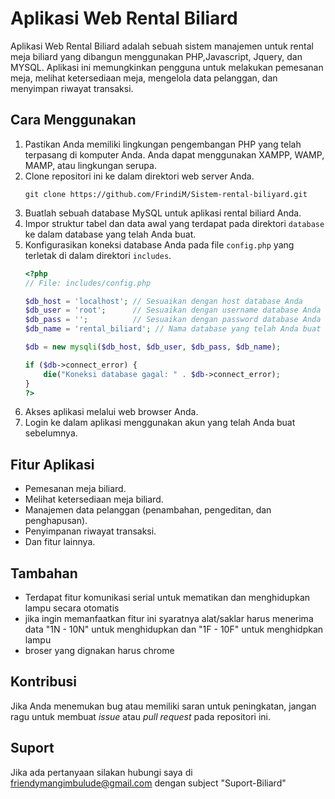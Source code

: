 # Aplikasi Web Rental Biliard

Aplikasi Web Rental Biliard adalah sebuah sistem manajemen untuk rental meja biliard yang dibangun menggunakan PHP,Javascript, Jquery, dan MYSQL. Aplikasi ini memungkinkan pengguna untuk melakukan pemesanan meja, melihat ketersediaan meja, mengelola data pelanggan, dan menyimpan riwayat transaksi.

## Cara Menggunakan

1. Pastikan Anda memiliki lingkungan pengembangan PHP yang telah terpasang di komputer Anda. Anda dapat menggunakan XAMPP, WAMP, MAMP, atau lingkungan serupa.
2. Clone repositori ini ke dalam direktori web server Anda.
    ```
    git clone https://github.com/FrindiM/Sistem-rental-biliyard.git
    ```
3. Buatlah sebuah database MySQL untuk aplikasi rental biliard Anda.
4. Impor struktur tabel dan data awal yang terdapat pada direktori `database` ke dalam database yang telah Anda buat.
5. Konfigurasikan koneksi database Anda pada file `config.php` yang terletak di dalam direktori `includes`.
    ```php
    <?php
    // File: includes/config.php
    
    $db_host = 'localhost'; // Sesuaikan dengan host database Anda
    $db_user = 'root';      // Sesuaikan dengan username database Anda
    $db_pass = '';          // Sesuaikan dengan password database Anda
    $db_name = 'rental_biliard'; // Nama database yang telah Anda buat
    
    $db = new mysqli($db_host, $db_user, $db_pass, $db_name);
    
    if ($db->connect_error) {
        die("Koneksi database gagal: " . $db->connect_error);
    }
    ?>
    ```
6. Akses aplikasi melalui web browser Anda.
7. Login ke dalam aplikasi menggunakan akun yang telah Anda buat sebelumnya.

## Fitur Aplikasi

- Pemesanan meja biliard.
- Melihat ketersediaan meja biliard.
- Manajemen data pelanggan (penambahan, pengeditan, dan penghapusan).
- Penyimpanan riwayat transaksi.
- Dan fitur lainnya.

## Tambahan

- Terdapat fitur komunikasi serial untuk mematikan dan menghidupkan lampu secara otomatis
- jika ingin memanfaatkan fitur ini syaratnya alat/saklar harus menerima data "1N - 10N" untuk menghidupkan dan "1F - 10F" untuk menghidpkan lampu
- broser yang dignakan harus chrome

## Kontribusi

Jika Anda menemukan bug atau memiliki saran untuk peningkatan, jangan ragu untuk membuat *issue* atau *pull request* pada repositori ini.

## Suport

Jika ada pertanyaan silakan hubungi saya di friendymangimbulude@gmail.com dengan subject "Suport-Biliard"

